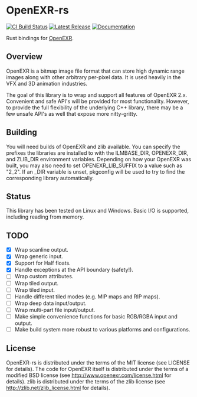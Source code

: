 # OpenEXR-rs

[![CI Build Status][github-ci-img]][github-ci]
[![Latest Release][crates-io-badge]][crates-io-url]
[![Documentation][docs-rs-img]][docs-rs-url]

Rust bindings for [OpenEXR](http://www.openexr.com).

## Overview

OpenEXR is a bitmap image file format that can store high dynamic range images
along with other arbitrary per-pixel data.  It is used heavily in the VFX and
3D animation industries.

The goal of this library is to wrap and support all features of OpenEXR 2.x.
Convenient and safe API's will be provided for most functionality.  However,
to provide the full flexibility of the underlying C++ library, there may be
a few unsafe API's as well that expose more nitty-gritty.

## Building

You will need builds of OpenEXR and zlib available.  You can specify the
prefixes the libraries are installed to with the ILMBASE_DIR, OPENEXR_DIR, and
ZLIB_DIR environment variables.  Depending on how your OpenEXR was built, you
may also need to set OPENEXR_LIB_SUFFIX to a value such as "2_2".  If an _DIR
variable is unset, pkgconfig will be used to try to find the corresponding
library automatically.

## Status

This library has been tested on Linux and Windows.  Basic I/O is supported,
including reading from memory.

## TODO

- [x] Wrap scanline output.
- [x] Wrap generic input.
- [x] Support for Half floats.
- [x] Handle exceptions at the API boundary (safety!).
- [ ] Wrap custom attributes.
- [ ] Wrap tiled output.
- [ ] Wrap tiled input.
- [ ] Handle different tiled modes (e.g. MIP maps and RIP maps).
- [ ] Wrap deep data input/output.
- [ ] Wrap multi-part file input/output.
- [ ] Make simple convenience functions for basic RGB/RGBA input and output.
- [ ] Make build system more robust to various platforms and configurations.

## License

OpenEXR-rs is distributed under the terms of the MIT license (see LICENSE for
details).  The code for OpenEXR itself is distributed under the terms of a
modified BSD license (see http://www.openexr.com/license.html for details).
zlib is distributed under the terms of the zlib license (see
http://zlib.net/zlib_license.html for details).

[crates-io-badge]: https://img.shields.io/crates/v/openexr.svg
[crates-io-url]: https://crates.io/crates/openexr
[github-ci-img]: https://github.com/cessen/openexr-rs/workflows/ci/badge.svg
[github-ci]: https://github.com/cessen/openexr-rs/actions?query=workflow%3Aci
[docs-rs-img]: https://docs.rs/openexr/badge.svg
[docs-rs-url]: https://docs.rs/openexr
